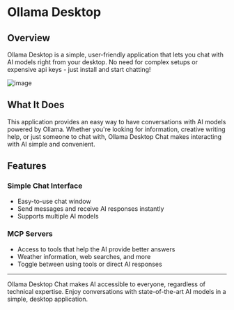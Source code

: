 # Ollama Desktop 

## Overview
Ollama Desktop is a simple, user-friendly application that lets you chat with AI models right from your desktop. No need for complex setups or expensive api keys - just install and start chatting!

![image](https://github.com/user-attachments/assets/1cdef7ca-4456-4a6f-a149-84161d68928f)

## What It Does
This application provides an easy way to have conversations with AI models powered by Ollama. Whether you're looking for information, creative writing help, or just someone to chat with, Ollama Desktop Chat makes interacting with AI simple and convenient.

## Features

### Simple Chat Interface
- Easy-to-use chat window
- Send messages and receive AI responses instantly
- Supports multiple AI models

### MCP Servers
- Access to tools that help the AI provide better answers
- Weather information, web searches, and more
- Toggle between using tools or direct AI responses

---

Ollama Desktop Chat makes AI accessible to everyone, regardless of technical expertise. Enjoy conversations with state-of-the-art AI models in a simple, desktop application.
